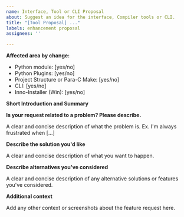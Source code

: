 ```yaml
---
name: Interface, Tool or CLI Proposal
about: Suggest an idea for the interface, Compiler tools or CLI.
title: "[Tool Proposal] ..."
labels: enhancement proposal
assignees: ''

---
```


<!---
Note that any issue that does not follow this style, or does not contain the info filled out, will NOT be checked. It should contain every information the first time posting. 

Asking for info takes time that is unnecessarily wasted if it's not correctly posted here!
-->

**Affected area by change:**
- Python module: [yes/no]
- Python Plugins: [yes/no]
- Project Structure or Para-C Make: [yes/no]
- CLI: [yes/no]
- Inno-Installer (Win): [yes/no]

**Short Introduction and Summary**
<!---
Please keep it short and only add important info. Afterwards, add in the other items clearer and detailed info.
-->

**Is your request related to a problem? Please describe.**

A clear and concise description of what the problem is. Ex. I'm always frustrated when [...]

**Describe the solution you'd like**

A clear and concise description of what you want to happen.

**Describe alternatives you've considered**

A clear and concise description of any alternative solutions or features you've considered.

**Additional context**

Add any other context or screenshots about the feature request here.
